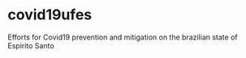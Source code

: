 # covid19ufes
Efforts for Covid19 prevention and mitigation on the brazilian state of Espirito Santo
